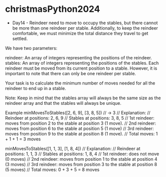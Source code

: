 # christmasPython2024
- Day14 -
Reindeer need to move to occupy the stables, but there cannot be more than one reindeer per stable. Additionally, to keep the reindeer comfortable, we must minimize the total distance they travel to get settled.

We have two parameters:

reindeer: An array of integers representing the positions of the reindeer.
stables: An array of integers representing the positions of the stables.
Each reindeer must be moved from its current position to a stable. However, it is important to note that there can only be one reindeer per stable.

Your task is to calculate the minimum number of moves needed for all the reindeer to end up in a stable.

Note: Keep in mind that the stables array will always be the same size as the reindeer array and that the stables will always be unique.

Example
minMovesToStables([2, 6, 9], [3, 8, 5]) // -> 3
// Explanation:
// Reindeer at positions: 2, 6, 9
// Stables at positions: 3, 8, 5
// 1st reindeer: moves from position 2 to the stable at position 3 (1 move).
// 2nd reindeer: moves from position 6 to the stable at position 5 (1 move)
// 3rd reindeer: moves from position 9 to the stable at position 8 (1 move).
// Total moves: 1 + 1 + 1 = 3 moves

minMovesToStables([1, 1, 3], [1, 8, 4])
// Explanation:
// Reindeer at positions: 1, 1, 3
// Stables at positions: 1, 8, 4
// 1st reindeer: does not move (0 moves)
// 2nd reindeer: moves from position 1 to the stable at position 4 (3 moves)
// 3rd reindeer: moves from position 3 to the stable at position 8 (5 moves)
// Total moves: 0 + 3 + 5 = 8 moves